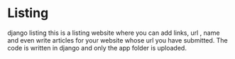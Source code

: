 # Listing
django listing
this is a listing website where you can add links, url , name and even write articles for your website whose url you have submitted. The code is written in django and only the app folder is uploaded. 
